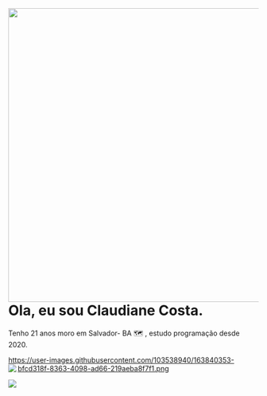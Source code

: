 <img align="right" height="590em" src="https://user-images.githubusercontent.com/103538940/163832625-c7703b26-e5b5-4f24-98e1-4849fd609071.png"/>
<h1 aling="left">Ola, eu sou Claudiane Costa.</h1>

<p align="left">Tenho 21 anos moro em Salvador- BA 🗺 , estudo programação desde 2020.</p>

<a aling="left" href="https://www.linkedin.com/in/claudiane-costa-91a057219/" target="_blank">https://user-images.githubusercontent.com/103538940/163840353-bfcd318f-8363-4098-ad66-219aeba8f7f1.png
</a>
<img align="left" src="https://github-readme-stats.vercel.app/api?username=claudianeCS&show_icons=true&hide=contribs,prs&cache_seconds=86400&theme=cobalt"/>


<img align="left" src="https://github-readme-stats.vercel.app/api/pin/?username=claudianeCS&repo=github-readme-stats&cache_seconds=86400&theme=cobalt"/>

